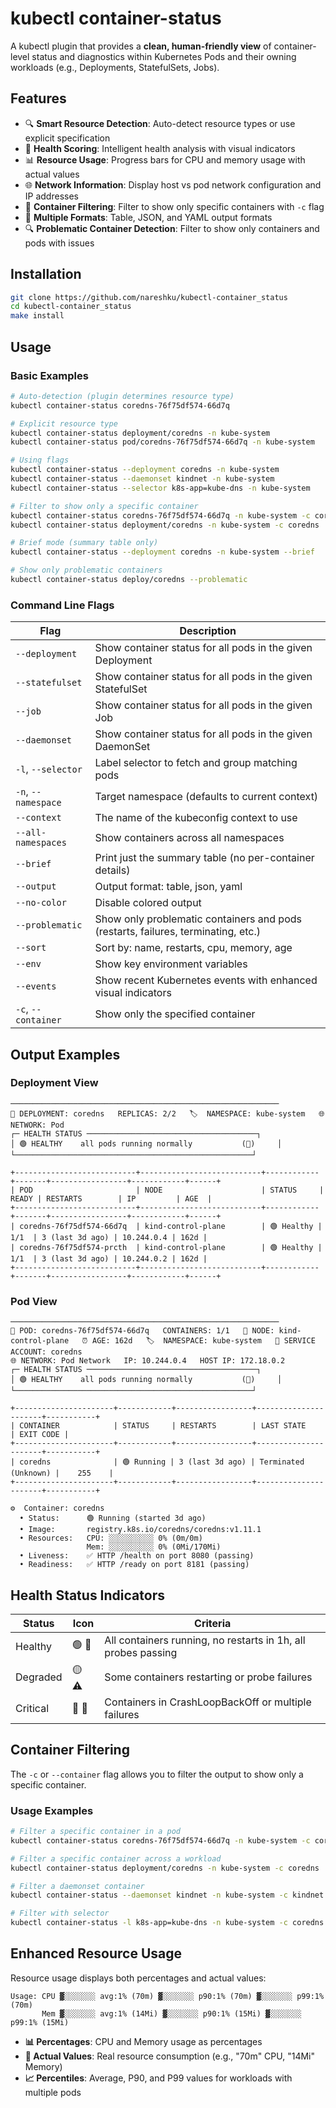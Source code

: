 # kubectl container-status

A kubectl plugin that provides a **clean, human-friendly view** of container-level status and diagnostics within Kubernetes Pods and their owning workloads (e.g., Deployments, StatefulSets, Jobs).

## Features

- 🔍 **Smart Resource Detection**: Auto-detect resource types or use explicit specification
- 🏥 **Health Scoring**: Intelligent health analysis with visual indicators
- 📊 **Resource Usage**: Progress bars for CPU and memory usage with actual values
- 🌐 **Network Information**: Display host vs pod network configuration and IP addresses
- 🎯 **Container Filtering**: Filter to show only specific containers with `-c` flag
- 📝 **Multiple Formats**: Table, JSON, and YAML output formats
- 🔍 **Problematic Container Detection**: Filter to show only containers and pods with issues

## Installation

```bash
git clone https://github.com/nareshku/kubectl-container_status
cd kubectl-container_status
make install
```

## Usage

### Basic Examples

```bash
# Auto-detection (plugin determines resource type)
kubectl container-status coredns-76f75df574-66d7q

# Explicit resource type
kubectl container-status deployment/coredns -n kube-system
kubectl container-status pod/coredns-76f75df574-66d7q -n kube-system

# Using flags
kubectl container-status --deployment coredns -n kube-system
kubectl container-status --daemonset kindnet -n kube-system
kubectl container-status --selector k8s-app=kube-dns -n kube-system

# Filter to show only a specific container
kubectl container-status coredns-76f75df574-66d7q -n kube-system -c coredns
kubectl container-status deployment/coredns -n kube-system -c coredns

# Brief mode (summary table only)
kubectl container-status --deployment coredns -n kube-system --brief

# Show only problematic containers
kubectl container-status deploy/coredns --problematic
```

### Command Line Flags

| Flag                | Description                                                         |
| ------------------- | ------------------------------------------------------------------- |
| `--deployment`      | Show container status for all pods in the given Deployment          |
| `--statefulset`     | Show container status for all pods in the given StatefulSet         |
| `--job`             | Show container status for all pods in the given Job                 |
| `--daemonset`       | Show container status for all pods in the given DaemonSet           |
| `-l`, `--selector`  | Label selector to fetch and group matching pods                     |
| `-n`, `--namespace` | Target namespace (defaults to current context)                      |
| `--context`         | The name of the kubeconfig context to use                           |
| `--all-namespaces`  | Show containers across all namespaces                               |
| `--brief`           | Print just the summary table (no per-container details)             |
| `--output`          | Output format: table, json, yaml                                   |
| `--no-color`        | Disable colored output                                              |
| `--problematic`     | Show only problematic containers and pods (restarts, failures, terminating, etc.) |
| `--sort`            | Sort by: name, restarts, cpu, memory, age                          |
| `--env`             | Show key environment variables                                      |
| `--events`          | Show recent Kubernetes events with enhanced visual indicators       |
| `-c`, `--container` | Show only the specified container                                   |

## Output Examples

### Deployment View
```
────────────────────────────────────────────────────────────
🎯 DEPLOYMENT: coredns   REPLICAS: 2/2   🏷️  NAMESPACE: kube-system   🌐 NETWORK: Pod
┌─ HEALTH STATUS ──────────────────────────────────────┐
│ 🟢 HEALTHY    all pods running normally           (💚)     │
└─────────────────────────────────────────────────────┘

+---------------------------+---------------------------+------------+-------+-----------------+------------+------+
| POD                       | NODE                      | STATUS     | READY | RESTARTS        | IP         | AGE  |
+---------------------------+---------------------------+------------+-------+-----------------+------------+------+
| coredns-76f75df574-66d7q  | kind-control-plane        | 🟢 Healthy |  1/1  | 3 (last 3d ago) | 10.244.0.4 | 162d |
| coredns-76f75df574-prcth  | kind-control-plane        | 🟢 Healthy |  1/1  | 3 (last 3d ago) | 10.244.0.2 | 162d |
+---------------------------+---------------------------+------------+-------+-----------------+------------+------+
```

### Pod View
```
────────────────────────────────────────────────────────────
🎯 POD: coredns-76f75df574-66d7q   CONTAINERS: 1/1   📍 NODE: kind-control-plane   ⏰ AGE: 162d   🏷️  NAMESPACE: kube-system   🔐 SERVICE ACCOUNT: coredns
🌐 NETWORK: Pod Network   IP: 10.244.0.4   HOST IP: 172.18.0.2
┌─ HEALTH STATUS ──────────────────────────────────────┐
│ 🟢 HEALTHY    all pods running normally           (💚)     │
└─────────────────────────────────────────────────────┘

+----------------------+------------+-----------------+----------------------+-----------+
| CONTAINER            | STATUS     | RESTARTS        | LAST STATE           | EXIT CODE |
+----------------------+------------+-----------------+----------------------+-----------+
| coredns              | 🟢 Running | 3 (last 3d ago) | Terminated (Unknown) |    255    |
+----------------------+------------+-----------------+----------------------+-----------+

⚙️  Container: coredns
  • Status:      🟢 Running (started 3d ago)
  • Image:       registry.k8s.io/coredns/coredns:v1.11.1
  • Resources:   CPU: ░░░░░░░░░░ 0% (0m/0m)
                 Mem: ░░░░░░░░░░ 0% (0Mi/170Mi)
  • Liveness:    ✅ HTTP /health on port 8080 (passing)
  • Readiness:   ✅ HTTP /ready on port 8181 (passing)
```

## Health Status Indicators

| Status | Icon | Criteria |
|--------|------|----------|
| Healthy | 🟢 💚 | All containers running, no restarts in 1h, all probes passing |
| Degraded | 🟡 ⚠️ | Some containers restarting or probe failures |
| Critical | 🔴 🚨 | Containers in CrashLoopBackOff or multiple failures |

## Container Filtering

The `-c` or `--container` flag allows you to filter the output to show only a specific container.

### Usage Examples

```bash
# Filter a specific container in a pod
kubectl container-status coredns-76f75df574-66d7q -n kube-system -c coredns

# Filter a specific container across a workload
kubectl container-status deployment/coredns -n kube-system -c coredns

# Filter a daemonset container
kubectl container-status --daemonset kindnet -n kube-system -c kindnet

# Filter with selector
kubectl container-status -l k8s-app=kube-dns -n kube-system -c coredns
```

## Enhanced Resource Usage

Resource usage displays both percentages and actual values:

```
Usage: CPU ▓░░░░░░░ avg:1% (70m) ▓░░░░░░░ p90:1% (70m) ▓░░░░░░░ p99:1% (70m)
       Mem ▓░░░░░░░ avg:1% (14Mi) ▓░░░░░░░ p90:1% (15Mi) ▓░░░░░░░ p99:1% (15Mi)
```

- **📊 Percentages**: CPU and Memory usage as percentages
- **📏 Actual Values**: Real resource consumption (e.g., "70m" CPU, "14Mi" Memory)
- **📈 Percentiles**: Average, P90, and P99 values for workloads with multiple pods
